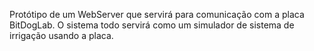 Protótipo de um WebServer que servirá para comunicação com a placa BitDogLab. O sistema todo servirá como um simulador de sistema de irrigação usando a placa.

